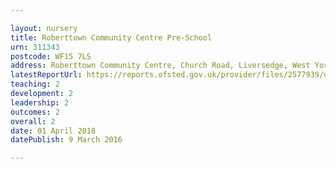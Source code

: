 ```yaml
---

layout: nursery
title: Roberttown Community Centre Pre-School
urn: 311343
postcode: WF15 7LS
address: Roberttown Community Centre, Church Road, Liversedge, West Yorkshire, WF15 7LS
latestReportUrl: https://reports.ofsted.gov.uk/provider/files/2577939/urn/311343.pdf
teaching: 2
development: 2
leadership: 2
outcomes: 2
overall: 2
date: 01 April 2018 
datePublish: 9 March 2016

---
```

